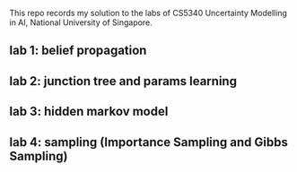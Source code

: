 This repo records my solution to the labs of CS5340 Uncertainty Modelling in AI, National University of Singapore.

## lab 1: belief propagation

## lab 2: junction tree and params learning

## lab 3: hidden markov model

## lab 4: sampling (Importance Sampling and Gibbs Sampling)